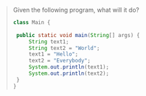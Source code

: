 > Given the following program, what will it do? 
>
> ```java
> class Main {
>  
>  public static void main(String[] args) {
>      String text1;
>      String text2 = "World";
>      text1 = "Hello";
>      text2 = "Everybody";
>      System.out.println(text1);
>      System.out.println(text2);
>  }
> }
> ``` 